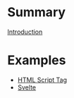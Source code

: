 # Summary

[Introduction](introduction.md)

# Examples

- [HTML Script Tag](html-script-tag.md)
- [Svelte](svelte-example.md)
